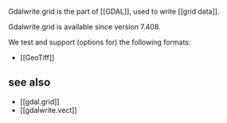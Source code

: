 Gdalwrite.grid is the part of [[GDAL]], used to write [[grid data]]. 

Gdalwrite.grid is available since version 7.408.

We test and support (options for) the following formats:
- [[GeoTiff]]

## see also
- [[gdal.grid]]
- [[gdalwrite.vect]]